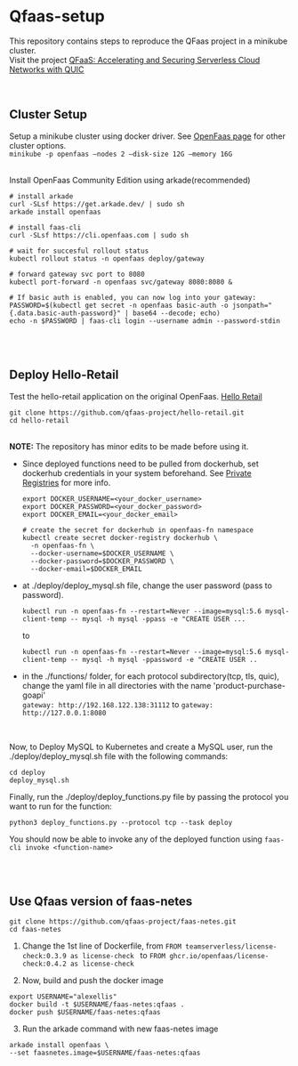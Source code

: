 # Qfaas-setup

This repository contains steps to reproduce the QFaas project in a minikube cluster. <br/>
Visit the project [QFaaS: Accelerating and Securing Serverless Cloud
Networks with QUIC](http://faculty.washington.edu/wlloyd/courses/tcss562/papers/QFaaS-AcceleratingandSecuringSeNetworksWithQUIC.pdf )

<br/>

## Cluster Setup

Setup a minikube cluster using docker driver. See [OpenFaas page](https://docs.openfaas.com/deployment/kubernetes/) for other cluster options. <br/>
``` minikube -p openfaas –nodes 2 –disk-size 12G –memory 16G ```

<br/>
Install OpenFaas Community Edition using arkade(recommended)

```
# install arkade
curl -SLsf https://get.arkade.dev/ | sudo sh
arkade install openfaas

# install faas-cli
curl -SLsf https://cli.openfaas.com | sudo sh

# wait for succesful rollout status
kubectl rollout status -n openfaas deploy/gateway

# forward gateway svc port to 8080
kubectl port-forward -n openfaas svc/gateway 8080:8080 &

# If basic auth is enabled, you can now log into your gateway:
PASSWORD=$(kubectl get secret -n openfaas basic-auth -o jsonpath="{.data.basic-auth-password}" | base64 --decode; echo)
echo -n $PASSWORD | faas-cli login --username admin --password-stdin
```
<br/><br/>
## Deploy Hello-Retail
Test the hello-retail application on the original OpenFaas. [Hello Retail](https://github.com/qfaas-project/hello-retail)

```
git clone https://github.com/qfaas-project/hello-retail.git 
cd hello-retail
```
<br/> **NOTE:** The repository has minor edits to be made before using it.
- Since deployed functions need to be pulled from dockerhub, set dockerhub credentials in your system beforehand. See [Private Registries](https://docs.openfaas.com/reference/private-registries/) for more info.
  ```
  export DOCKER_USERNAME=<your_docker_username>
  export DOCKER_PASSWORD=<your_docker_password>
  export DOCKER_EMAIL=<your_docker_email>

  # create the secret for dockerhub in openfaas-fn namespace
  kubectl create secret docker-registry dockerhub \
    -n openfaas-fn \
    --docker-username=$DOCKER_USERNAME \
    --docker-password=$DOCKER_PASSWORD \
    --docker-email=$DOCKER_EMAIL
  ```
- at ./deploy/deploy_mysql.sh file, change the user password (pass to password). <br/>
  ```
  kubectl run -n openfaas-fn --restart=Never --image=mysql:5.6 mysql-client-temp -- mysql -h mysql -ppass -e "CREATE USER ...
  ```
  to 
  ```
  kubectl run -n openfaas-fn --restart=Never --image=mysql:5.6 mysql-client-temp -- mysql -h mysql -ppassword -e "CREATE USER ..
  ```

- in the ./functions/ folder, for each protocol subdirectory(tcp, tls, quic), change the yaml file in all directories with the name 'product-purchase-goapi' <br/>
  ``` gateway: http://192.168.122.138:31112 ``` to ``` gateway: http://127.0.0.1:8080 ```
<br/>

Now, to Deploy MySQL to Kubernetes and create a MySQL user, run the ./deploy/deploy_mysql.sh file with the following commands:
```
cd deploy
deploy_mysql.sh
```

Finally, run the ./deploy/deploy_functions.py file by passing the protocol you want to run for the function:

```
python3 deploy_functions.py --protocol tcp --task deploy
```
You should now be able to invoke any of the deployed function using ```faas-cli invoke <function-name>```

<br/><br/>
## Use Qfaas version of faas-netes

```
git clone https://github.com/qfaas-project/faas-netes.git
cd faas-netes
```
1. Change the 1st line of Dockerfile, from
```FROM teamserverless/license-check:0.3.9 as license-check ``` to ```FROM ghcr.io/openfaas/license-check:0.4.2 as license-check ```

2. Now, build and push the docker image 
```
export USERNAME="alexellis"
docker build -t $USERNAME/faas-netes:qfaas .
docker push $USERNAME/faas-netes:qfaas
```
3. Run the arkade command with new faas-netes image
```
arkade install openfaas \
--set faasnetes.image=$USERNAME/faas-netes:qfaas
```
  
  
  

